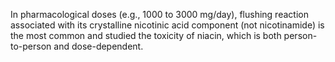 In pharmacological doses (e.g., 1000 to 3000 mg/day), flushing reaction associated with its crystalline nicotinic acid component (not nicotinamide) is the most common and studied the toxicity of niacin, which is both person-to-person and dose-dependent.